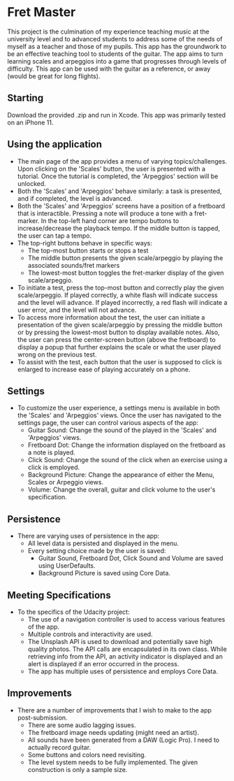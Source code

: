 # Fret Master

This project is the culmination of my experience teaching music at the university level and to advanced students to address some of the needs of myself as a teacher and those of my pupils. This app has the groundwork to be an effective teaching tool to students of the guitar. The app aims to turn learning scales and arpeggios into a game that progresses through levels of difficulty. This app can be used with the guitar as a reference, or away (would be great for long flights).

## Starting

Download the provided .zip and run in Xcode. This app was primarily tested on an iPhone 11.

## Using the application

* The main page of the app provides a menu of varying topics/challenges. Upon clicking on the 'Scales' button, the user is presented with a tutorial. Once the tutorial is completed, the 'Arpeggios' section will be unlocked.
* Both the 'Scales' and 'Arpeggios' behave similarly: a task is presented, and if completed, the level is advanced.
* Both the 'Scales' and 'Arpeggios' screens have a position of a fretboard that is interactible. Pressing a note will produce a tone with a fret-marker. In the top-left hand corner are tempo buttons to increase/decrease the playback tempo. If the middle button is tapped, the user can tap a tempo. 
* The top-right buttons behave in specific ways:
    * The top-most button starts or stops a test
    * The middle button presents the given scale/arpeggio by playing the associated sounds/fret markers
    * The lowest-most button toggles the fret-marker display of the given scale/arpeggio.
* To initiate a test, press the top-most button and correctly play the given scale/arpeggio. If played correctly, a white flash will indicate success and the level will advance. If played incorrectly, a red flash will indicate a user error, and the level will not advance.
* To access more information about the test, the user can initiate a presentation of the given scale/arpeggio by pressing the middle button or by pressing the lowest-most button to display available notes. Also, the user can press the center-screen button (above the fretboard) to display a popup that further explains the scale or what the user played wrong on the previous test.
* To assist with the test, each button that the user is supposed to click is enlarged to increase ease of playing accurately on a phone.
## Settings
* To customize the user experience, a settings menu is available in both the 'Scales' and 'Arpeggios' views. Once the user has navigated to the settings page, the user can control various aspects of the app:
  * Guitar Sound: Change the sound of the played in the 'Scales' and 'Arpeggios' views.
  * Fretboard Dot: Change the information displayed on the fretboard as a note is played.
  * Click Sound: Change the sound of the click when an exercise using a click is employed.
  * Background Picture: Change the appearance of either the Menu, Scales or Arpeggio views.
  * Volume: Change the overall, guitar and click volume to the user's specification.
## Persistence
* There are varying uses of persistence in the app:
    * All level data is persisted and displayed in the menu.
    * Every setting choice made by the user is saved:
        * Guitar Sound, Fretboard Dot, Click Sound and Volume are saved using UserDefaults.
        * Background Picture is saved using Core Data.
## Meeting Specifications
* To the specifics of the Udacity project:
    * The use of a navigation controller is used to access various features of the app.
    * Multiple controls and interactivity are used.
    * The Unsplash API is used to download and potentially save high quality photos. The API calls are encapsulated in its own class. While retrieving info from the API, an activity indicator is displayed and an alert is displayed if an error occurred in the process.
    * The app has multiple uses of persistence and employs Core Data.
## Improvements
* There are a number of improvements that I wish to make to the app post-submission.
    * There are some audio lagging issues.
    * The fretboard image needs updating (might need an artist).
    * All sounds have been generated from a DAW (Logic Pro). I need to actually record guitar.
    * Some buttons and colors need revisiting.
    * The level system needs to be fully implemented. The given construction is only a sample size.
